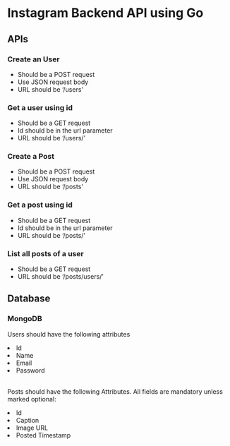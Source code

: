 # Instagram Backend API using Go

<h2> APIs </h2>
<h3>Create an User</h3>
<ul>
<li>Should be a POST request</li>
<li>Use JSON request body</li>
<li>URL should be ‘/users'</li>
 </ul>
<h3>Get a user using id</h3>
<ul>
<li>Should be a GET request</li>
<li>Id should be in the url parameter</li>
<li>URL should be ‘/users/<id here>’</li>
  </ul>
<h3>Create a Post</h3>
  <ul>
<li>Should be a POST request</li>
<li>Use JSON request body</li>
<li>URL should be ‘/posts'</li>
  </ul>
<h3>Get a post using id</h3>
  <ul>
<li>Should be a GET request
<li>Id should be in the url parameter</li>
<li>URL should be ‘/posts/<id here>’</li>
  </ul>
<h3>List all posts of a user</h3>
  <ul>
<li>Should be a GET request</li>
<li>URL should be ‘/posts/users/<Id here>'</li>
  </ul>
  
  <h2> Database </h2>
  <h3> MongoDB</h3>
  <p>Users should have the following attributes</p>
    <li>Id </li>
    <li> Name </li>
    <li> Email </li>
    <li> Password </li>

</br>
<p>Posts should have the following Attributes. All fields are mandatory unless marked optional:</p>
    <li> Id </li>
    <li> Caption </li>
    <li> Image URL </li>
    <li> Posted Timestamp </li>
  
